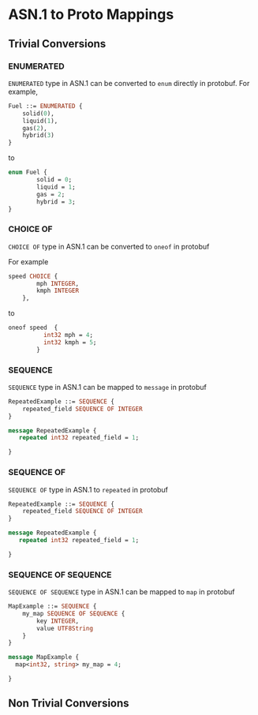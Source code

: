 # ASN.1 to Proto Mappings


## Trivial Conversions

### ENUMERATED

`ENUMERATED` type in ASN.1 can be converted to `enum` directly in protobuf.
For example, 


```asn.1
Fuel ::= ENUMERATED {
    solid(0),
    liquid(1),
    gas(2),
    hybrid(3)
}
```

to

```protobuf
enum Fuel {
        solid = 0;
        liquid = 1;
        gas = 2;
        hybrid = 3;
}
```



### CHOICE OF

`CHOICE OF` type in ASN.1 can be converted to `oneof` in protobuf

For example 

```asn.1
speed CHOICE {
        mph INTEGER,
        kmph INTEGER
    },
```

to 

```protobuf
oneof speed  { 
          int32 mph = 4; 
          int32 kmph = 5;
        }  
```

### SEQUENCE 

`SEQUENCE` type in ASN.1 can be mapped to `message` in protobuf

```asn.1
RepeatedExample ::= SEQUENCE {
    repeated_field SEQUENCE OF INTEGER
}
```


```protobuf 
message RepeatedExample {
   repeated int32 repeated_field = 1;

}
```


### SEQUENCE OF

`SEQUENCE OF` type in ASN.1 to `repeated` in protobuf

```asn.1
RepeatedExample ::= SEQUENCE {
    repeated_field SEQUENCE OF INTEGER
}
```

```protobuf
message RepeatedExample {
   repeated int32 repeated_field = 1;

}
```


### SEQUENCE OF SEQUENCE

`SEQUENCE OF SEQUENCE` type in ASN.1 can be mapped to `map` in protobuf 

```asn.1
MapExample ::= SEQUENCE {
    my_map SEQUENCE OF SEQUENCE {
        key INTEGER,
        value UTF8String
    }
}
```


```protobuf
message MapExample {
  map<int32, string> my_map = 4;

}
```



## Non Trivial Conversions